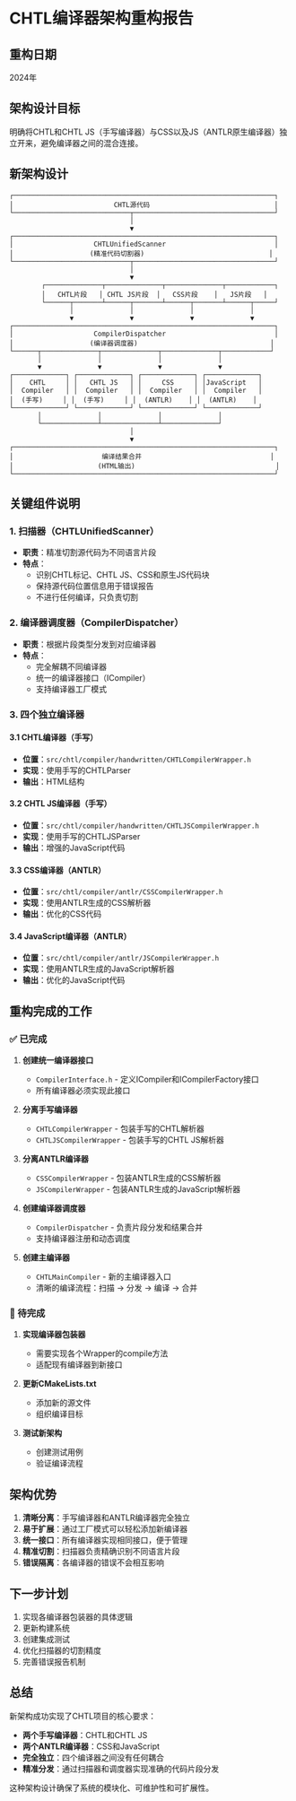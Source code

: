# CHTL编译器架构重构报告

## 重构日期
2024年

## 架构设计目标
明确将CHTL和CHTL JS（手写编译器）与CSS以及JS（ANTLR原生编译器）独立开来，避免编译器之间的混合连接。

## 新架构设计

```
┌─────────────────────────────────────────────────────────────────┐
│                         CHTL源代码                               │
└─────────────────────────────┬───────────────────────────────────┘
                              │
                              ▼
┌─────────────────────────────────────────────────────────────────┐
│                    CHTLUnifiedScanner                           │
│                   (精准代码切割器)                               │
└─────────────────────────────┬───────────────────────────────────┘
                              │
                              ▼
        ┌──────────────┬──────────────┬──────────────┬────────────┐
        │   CHTL片段   │ CHTL JS片段  │   CSS片段    │   JS片段   │
        └──────┬───────┴──────┬───────┴──────┬───────┴──────┬─────┘
               │              │              │              │
               ▼              ▼              ▼              ▼
┌─────────────────────────────────────────────────────────────────┐
│                    CompilerDispatcher                           │
│                   (编译器调度器)                                 │
└──────┬──────────────┬──────────────┬──────────────┬────────────┘
       │              │              │              │
       ▼              ▼              ▼              ▼
┌─────────────┐ ┌─────────────┐ ┌─────────────┐ ┌─────────────┐
│    CHTL     │ │   CHTL JS   │ │     CSS     │ │JavaScript   │
│  Compiler   │ │  Compiler   │ │  Compiler   │ │  Compiler   │
│  (手写)     │ │  (手写)     │ │  (ANTLR)    │ │  (ANTLR)    │
└─────────────┘ └─────────────┘ └─────────────┘ └─────────────┘
       │              │              │              │
       └──────────────┴──────────────┴──────────────┘
                              │
                              ▼
┌─────────────────────────────────────────────────────────────────┐
│                      编译结果合并                                │
│                     (HTML输出)                                   │
└─────────────────────────────────────────────────────────────────┘
```

## 关键组件说明

### 1. 扫描器（CHTLUnifiedScanner）
- **职责**：精准切割源代码为不同语言片段
- **特点**：
  - 识别CHTL标记、CHTL JS、CSS和原生JS代码块
  - 保持源代码位置信息用于错误报告
  - 不进行任何编译，只负责切割

### 2. 编译器调度器（CompilerDispatcher）
- **职责**：根据片段类型分发到对应编译器
- **特点**：
  - 完全解耦不同编译器
  - 统一的编译器接口（ICompiler）
  - 支持编译器工厂模式

### 3. 四个独立编译器

#### 3.1 CHTL编译器（手写）
- **位置**：`src/chtl/compiler/handwritten/CHTLCompilerWrapper.h`
- **实现**：使用手写的CHTLParser
- **输出**：HTML结构

#### 3.2 CHTL JS编译器（手写）
- **位置**：`src/chtl/compiler/handwritten/CHTLJSCompilerWrapper.h`
- **实现**：使用手写的CHTLJSParser
- **输出**：增强的JavaScript代码

#### 3.3 CSS编译器（ANTLR）
- **位置**：`src/chtl/compiler/antlr/CSSCompilerWrapper.h`
- **实现**：使用ANTLR生成的CSS解析器
- **输出**：优化的CSS代码

#### 3.4 JavaScript编译器（ANTLR）
- **位置**：`src/chtl/compiler/antlr/JSCompilerWrapper.h`
- **实现**：使用ANTLR生成的JavaScript解析器
- **输出**：优化的JavaScript代码

## 重构完成的工作

### ✅ 已完成
1. **创建统一编译器接口**
   - `CompilerInterface.h` - 定义ICompiler和ICompilerFactory接口
   - 所有编译器必须实现此接口

2. **分离手写编译器**
   - `CHTLCompilerWrapper` - 包装手写的CHTL解析器
   - `CHTLJSCompilerWrapper` - 包装手写的CHTL JS解析器

3. **分离ANTLR编译器**
   - `CSSCompilerWrapper` - 包装ANTLR生成的CSS解析器
   - `JSCompilerWrapper` - 包装ANTLR生成的JavaScript解析器

4. **创建编译器调度器**
   - `CompilerDispatcher` - 负责片段分发和结果合并
   - 支持编译器注册和动态调度

5. **创建主编译器**
   - `CHTLMainCompiler` - 新的主编译器入口
   - 清晰的编译流程：扫描 -> 分发 -> 编译 -> 合并

### 🔄 待完成
1. **实现编译器包装器**
   - 需要实现各个Wrapper的compile方法
   - 适配现有编译器到新接口

2. **更新CMakeLists.txt**
   - 添加新的源文件
   - 组织编译目标

3. **测试新架构**
   - 创建测试用例
   - 验证编译流程

## 架构优势

1. **清晰分离**：手写编译器和ANTLR编译器完全独立
2. **易于扩展**：通过工厂模式可以轻松添加新编译器
3. **统一接口**：所有编译器实现相同接口，便于管理
4. **精准切割**：扫描器负责精确识别不同语言片段
5. **错误隔离**：各编译器的错误不会相互影响

## 下一步计划

1. 实现各编译器包装器的具体逻辑
2. 更新构建系统
3. 创建集成测试
4. 优化扫描器的切割精度
5. 完善错误报告机制

## 总结

新架构成功实现了CHTL项目的核心要求：
- **两个手写编译器**：CHTL和CHTL JS
- **两个ANTLR编译器**：CSS和JavaScript
- **完全独立**：四个编译器之间没有任何耦合
- **精准分发**：通过扫描器和调度器实现准确的代码片段分发

这种架构设计确保了系统的模块化、可维护性和可扩展性。